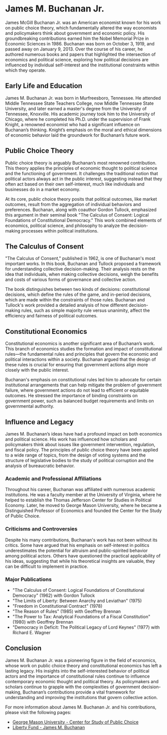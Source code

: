 # James M. Buchanan Jr.

James McGill Buchanan Jr. was an American economist known for his work on public choice theory, which fundamentally altered the way economists and policymakers think about government and economic policy. His groundbreaking contributions earned him the Nobel Memorial Prize in Economic Sciences in 1986. Buchanan was born on October 3, 1919, and passed away on January 9, 2013. Over the course of his career, he authored numerous books and papers that highlighted the intersection of economics and political science, exploring how political decisions are influenced by individual self-interest and the institutional constraints within which they operate.

## Early Life and Education

James M. Buchanan Jr. was born in Murfreesboro, Tennessee. He attended Middle Tennessee State Teachers College, now Middle Tennessee State University, and later earned a master's degree from the University of Tennessee, Knoxville. His academic journey took him to the University of Chicago, where he completed his Ph.D. under the supervision of Frank Knight, a renowned economist who had a significant influence on Buchanan’s thinking. Knight’s emphasis on the moral and ethical dimensions of economic behavior laid the groundwork for Buchanan’s future work.

## Public Choice Theory

Public choice theory is arguably Buchanan’s most renowned contribution. This theory applies the principles of economic thought to political science and the functioning of government. It challenges the traditional notion that political actors always act in the public interest, suggesting instead that they often act based on their own self-interest, much like individuals and businesses do in a market economy.

At its core, public choice theory posits that political outcomes, like market outcomes, result from the aggregation of individual behaviors and preferences. Buchanan, along with coauthor Gordon Tullock, emphasized this argument in their seminal book "The Calculus of Consent: Logical Foundations of Constitutional Democracy." This work combined elements of economics, political science, and philosophy to analyze the decision-making processes within political institutions.

## The Calculus of Consent

"The Calculus of Consent," published in 1962, is one of Buchanan's most important works. In this book, Buchanan and Tullock proposed a framework for understanding collective decision-making. Their analysis rests on the idea that individuals, when making collective decisions, weigh the benefits and costs of various forms of governance and collective action.

The book distinguishes between two kinds of decisions: constitutional decisions, which define the rules of the game, and in-period decisions, which are made within the constraints of those rules. Buchanan and Tullock's work provided a detailed analysis of how different decision-making rules, such as simple majority rule versus unanimity, affect the efficiency and fairness of political outcomes.

## Constitutional Economics

Constitutional economics is another significant area of Buchanan’s work. This branch of economics studies the formation and impact of constitutional rules—the fundamental rules and principles that govern the economic and political interactions within a society. Buchanan argued that the design of these rules is crucial for ensuring that government actions align more closely with the public interest.

Buchanan's emphasis on constitutional rules led him to advocate for certain institutional arrangements that can help mitigate the problem of government failure, where government actions do not lead to efficient or equitable outcomes. He stressed the importance of binding constraints on government power, such as balanced budget requirements and limits on governmental authority.

## Influence and Legacy

James M. Buchanan’s ideas have had a profound impact on both economics and political science. His work has influenced how scholars and policymakers think about issues like government intervention, regulation, and fiscal policy. The principles of public choice theory have been applied to a wide range of topics, from the design of voting systems and the structure of legislative bodies to the study of political corruption and the analysis of bureaucratic behavior.

### Academic and Professional Affiliations

Throughout his career, Buchanan was affiliated with numerous academic institutions. He was a faculty member at the University of Virginia, where he helped to establish the Thomas Jefferson Center for Studies in Political Economy. Later, he moved to George Mason University, where he became a Distinguished Professor of Economics and founded the Center for the Study of Public Choice.

### Criticisms and Controversies

Despite his many contributions, Buchanan's work has not been without its critics. Some have argued that his emphasis on self-interest in politics underestimates the potential for altruism and public-spirited behavior among political actors. Others have questioned the practical applicability of his ideas, suggesting that while his theoretical insights are valuable, they can be difficult to implement in practice.

### Major Publications
- "The Calculus of Consent: Logical Foundations of Constitutional Democracy" (1962) with Gordon Tullock
- "The Limits of Liberty: Between Anarchy and Leviathan" (1975)
- "Freedom in Constitutional Contract" (1978)
- "The Reason of Rules" (1985) with Geoffrey Brennan
- "The Power to Tax: Analytical Foundations of a Fiscal Constitution" (1980) with Geoffrey Brennan
- "Democracy in Deficit: The Political Legacy of Lord Keynes" (1977) with Richard E. Wagner

## Conclusion

James M. Buchanan Jr. was a pioneering figure in the field of economics, whose work on public choice theory and constitutional economics has left a lasting legacy. His insights into the self-interested behavior of political actors and the importance of constitutional rules continue to influence contemporary economic thought and political theory. As policymakers and scholars continue to grapple with the complexities of government decision-making, Buchanan’s contributions provide a vital framework for understanding and improving the institutions that govern collective action.

For more information about James M. Buchanan Jr. and his contributions, please visit the following pages:

- [George Mason University - Center for Study of Public Choice](https://www.gmu.edu/centers/publicchoice/faculty/buchanan.html)
- [Liberty Fund - James M. Buchanan](https://www.libertyfund.org/about/james-m-buchanan)